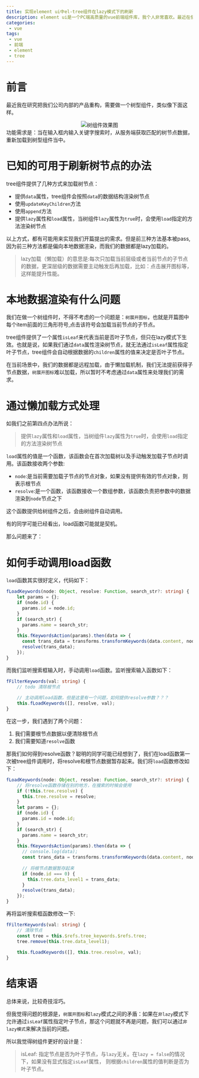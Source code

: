 ```yaml
---
title: 实现element ui中el-tree组件在lazy模式下的刷新
description: element ui是一个PC端高质量的vue前端组件库，我个人非常喜欢。最近在使用tree组件时碰到一些麻烦——没有直接的API可以方便地在lazy模式下实现整树的节点重新加载。我们来看看怎么样实现这样的需求。
categories:
 - vue
tags:
 - vue
 - 前端
 - element
 - tree
---
```

# 前言
最近我在研究把我们公司内部的产品重构，需要做一个树型组件，类似像下面这样。
<div align="center">
	<img src="{{site.baseurl}}/assets/images/2019/09/1568613408954.jpg" alt="树组件效果图">
</div>
功能需求是：当在输入框内输入关键字搜索时，从服务端获取匹配的树节点数据，重新加载到树型组件当中。

# 已知的可用于刷新树节点的办法
tree组件提供了几种方式来加载树节点：
- 提供`data`属性，tree组件会按照`data`的数据结构渲染树节点
- 使用`updateKeyChildren`方法
- 使用`append`方法
- 提供`lazy`属性和`load`属性，当树组件`lazy`属性为`true`时，会使用`load`指定的方法渲染树节点

以上方式，都有可能用来实现我们开篇提出的需求。但是前三种方法基本被pass,因为前三种方法都是偏向本地数据渲染，而我们的数据都是lazy加载的。
> lazy加载（懒加载）的意思是:每次只加载当前层级或者当前节点的子节点的数据，更深层级的数据需要主动触发后再加载，比如：点击展开图标等，这样能提升性能。

# 本地数据渲染有什么问题
我们在做一个树组件时，不得不考虑的一个问题是：`树展开图标`，也就是开篇图中每个item前面的三角形符号,点击该符号会加载当前节点的子节点。

tree组件提供了一个属性`isLeaf`来代表当前是否叶子节点，但只在lazy模式下生效。也就是说，如果我们通过`data`属性渲染树节点，就无法通过`isLeaf`属性指定叶子节点，tree组件会自动根据数据的`children`属性的值来决定是否叶子节点。

在当前场景中，我们的数据都是远程加载，由于懒加载机制，我们无法提前获得子节点数据，`树展开图标`难以加载，所以暂时不考虑通过`data`属性来处理我们的需求。

# 通过懒加载方式处理
如我们之前第四点办法所说：
> 提供`lazy`属性和`load`属性，当树组件`lazy`属性为`true`时，会使用`load`指定的方法渲染树节点

`load`属性的值是一个函数，该函数会在首次加载树以及手动触发加载子节点时调用。该函数接收两个参数:
- `node`:是当前需要加载子节点的节点对象，如果没有提供有效的节点对象，则表示根节点
- `resolve`:是一个函数，该函数接收一个数组参数，该函数负责把参数中的数据渲染到`node`节点之下

这个函数提供给树组件之后，会由树组件自动调用。

有的同学可能已经看出，load函数可能就是契机。

那么问题来了：

# 如何手动调用load函数
`load`函数其实很好定义，代码如下：
```typescript
fLoadKeywords(node: Object, resolve: Function, search_str?: string) {
    let params = {};
    if (node.id) {
      params.id = node.id;
    }
    if (search_str) {
      params.name = search_str;
    }
    this.fKeywordsAction(params).then(data => {
      const trans_data = transforms.transformKeywords(data.content, node.id);
      resolve(trans_data);
    });
}
```

而我们监听搜索框输入时，手动调用`load`函数。监听搜索输入函数如下：
```typescript
fFilterKeywords(val: string) {
    // todo 清除根节点
    
    // 主动调用load函数，但是这里有一个问题，如何提供resolve参数？？？
    this.fLoadKeywords([], resolve, val);
}
```

在这一步，我们遇到了两个问题：
1. 我们需要根节点数据以便清除根节点
2. 我们需要知道`resolve`函数

那我们如何得到resolve函数？聪明的同学可能已经想到了，我们在load函数第一次被tree组件调用时，将resolve和根节点数据暂存起来。我们将`load`函数修改如下：
```typescript
fLoadKeywords(node: Object, resolve: Function, search_str?: string) {
    // 将resolve函数存储在别的地方，在搜索的时候会使用
    if (!this.tree.resolve) {
      this.tree.resolve = resolve;
    }
    let params = {};
    if (node.id) {
      params.id = node.id;
    }
    if (search_str) {
      params.name = search_str;
    }
    this.fKeywordsAction(params).then(data => {
      // console.log(data);
      const trans_data = transforms.transformKeywords(data.content, node.id);
      
      // 将根节点数据暂存起来
      if (node.id === 0) {
        this.tree.data_level1 = trans_data;
      }
      resolve(trans_data);
    });
}
```

再将监听搜索框函数修改一下:
```typescript
fFilterKeywords(val: string) {
    // 清除节点
    const tree = this.$refs.tree_keywords.$refs.tree;
    tree.remove(this.tree.data_level1);
    
    this.fLoadKeywords([], this.tree.resolve, val);
}
```

# 结束语
总体来说，比较奇技淫巧。

但我觉得问题的根源是，`树展开图标`和`lazy`模式之间的矛盾：如果在`非lazy`模式下允许通过`isLeaf`属性指定叶子节点，那这个问题就不再是问题，我们可以通过`非lazy模式`来解决当前的问题。

所以我觉得树组件更好的设计是：
> isLeaf: 指定节点是否为叶子节点，与`lazy`无关。在`lazy = false`的情况下，如果没有显式指定`isLeaf`属性， 则根据`children`属性的值判断是否为叶子节点。